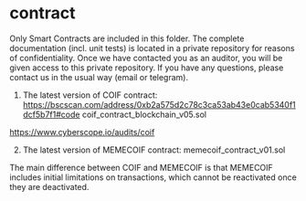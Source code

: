 # contract
Only Smart Contracts are included in this folder. The complete documentation (incl. unit tests) is located in a private repository for reasons of confidentiality.
Once we have contacted you as an auditor, you will be given access to this private repository. If you have any questions, please contact us in the usual way (email or telegram).

1) The latest version of COIF contract:
https://bscscan.com/address/0xb2a575d2c78c3ca53ab43e0cab5340f1dcf5b7f1#code
coif_contract_blockchain_v05.sol

https://www.cyberscope.io/audits/coif

2) The latest version of MEMECOIF contract:
memecoif_contract_v01.sol

The main difference between COIF and MEMECOIF is that MEMECOIF includes initial limitations on transactions, which cannot be reactivated once they are deactivated.
